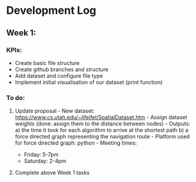 # Development Log

## Week 1:
### KPIs:
- Create basic file structure
- Create github branches and structure
- Add dataset and configure file type
- Implement initial visualisation of our dataset (print function)


### To do:
  1) Update proposal
    - New dataset: https://www.cs.utah.edu/~lifeifei/SpatialDataset.htm
    - Assign dataset weights (done: assign them to the distance between nodes)
    - Outputs: 
        a) the time it took for each algorithm to arrive at the shortest path
        b) a force directed graph representing the navigation route
    - Platform used for force directed graph: python
    - Meeting times:
      - Friday:   5-7pm
      - Saturday: 2-4pm

  2) Complete above Week 1 tasks

